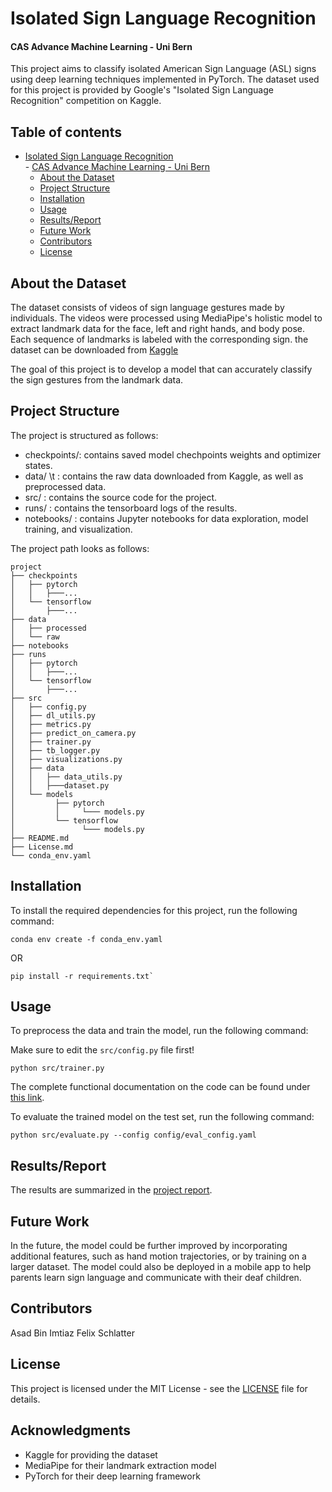 # Isolated Sign Language Recognition
#### CAS Advance Machine Learning - Uni Bern

This project aims to classify isolated American Sign Language (ASL) signs using deep learning techniques implemented in PyTorch. The dataset used for this project is provided by Google's "Isolated Sign Language Recognition" competition on Kaggle.

## Table of contents
- [Isolated Sign Language Recognition](#isolated-sign-language-recognition)                
      - [CAS Advance Machine Learning - Uni Bern](#cas-advance-machine-learning---uni-bern)
  * [About the Dataset](#about-the-dataset)                                                
  * [Project Structure](#project-structure)                                                
  * [Installation](#installation)                                                          
  * [Usage](#usage)                                                                        
  * [Results/Report](#resultsreport)                                                       
  * [Future Work](#future-work)                                                            
  * [Contributors](#contributors)                                                          
  * [License](#license)      

## About the Dataset
The dataset consists of videos of sign language gestures made by individuals. The videos were processed using MediaPipe's holistic model to extract landmark data for the face, left and right hands, and body pose. Each sequence of landmarks is labeled with the corresponding sign.
the dataset can be downloaded from [Kaggle](https://www.kaggle.com/competitions/asl-signs/data)

The goal of this project is to develop a model that can accurately classify the sign gestures from the landmark data.

## Project Structure
The project is structured as follows:

* checkpoints/: contains saved model chechpoints weights and optimizer states.
* data/ \t : contains the raw data downloaded from Kaggle, as well as preprocessed data.
* src/        : contains the source code for the project.
* runs/       : contains the tensorboard logs of the results.
* notebooks/  : contains Jupyter notebooks for data exploration, model training, and visualization.

The project path looks as follows:
```
project
├── checkpoints
│   ├── pytorch
│   │   ├───...
│   └── tensorflow
│       ├───...
├── data
│   ├── processed
│   └── raw
├── notebooks
├── runs
│   ├── pytorch
│   │   ├───...
│   └── tensorflow
│       ├───...
├── src
│   ├── config.py
│   ├── dl_utils.py
│   ├── metrics.py
│   ├── predict_on_camera.py
│   ├── trainer.py
│   ├── tb_logger.py
│   ├── visualizations.py
│   ├── data
│   │   ├── data_utils.py
│   │   ├───dataset.py
│   └── models
│         ├── pytorch
│         │     └─── models.py
│         └── tensorflow
│               └─── models.py
├── README.md
├── License.md
└── conda_env.yaml
```


## Installation
To install the required dependencies for this project, run the following command:

```
conda env create -f conda_env.yaml
```
OR
```
pip install -r requirements.txt`
```

## Usage
To preprocess the data and train the model, run the following command:

Make sure to edit the `src/config.py` file first! 

`python src/trainer.py`


The complete functional documentation on the code can be found under [this link](https://github.com/schlafel/CAS-AML-FINAL-PROJECT/raw/working/docs/build/latex/americansignlanguagerecognition.pdf). 


To evaluate the trained model on the test set, run the following command:

`python src/evaluate.py --config config/eval_config.yaml`

## Results/Report
The results are summarized in the [project report](https://github.com/schlafel/CAS-AML-FINAL-PROJECT/raw/working/docs/Final_Report.pdf). 

## Future Work
In the future, the model could be further improved by incorporating additional features, such as hand motion trajectories, or by training on a larger dataset. The model could also be deployed in a mobile app to help parents learn sign language and communicate with their deaf children.

## Contributors
Asad Bin Imtiaz
Felix Schlatter

## License
This project is licensed under the MIT License - see the [LICENSE](https://github.com/schlafel/CAS-AML-FINAL-PROJECT/blob/working/LICENCE.md) file for details.

## Acknowledgments
- Kaggle for providing the dataset
- MediaPipe for their landmark extraction model
- PyTorch for their deep learning framework
